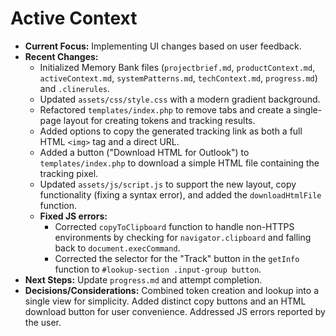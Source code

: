 # Active Context

*   **Current Focus:** Implementing UI changes based on user feedback.
*   **Recent Changes:**
    *   Initialized Memory Bank files (`projectbrief.md`, `productContext.md`, `activeContext.md`, `systemPatterns.md`, `techContext.md`, `progress.md`) and `.clinerules`.
    *   Updated `assets/css/style.css` with a modern gradient background.
    *   Refactored `templates/index.php` to remove tabs and create a single-page layout for creating tokens and tracking results.
    *   Added options to copy the generated tracking link as both a full HTML `<img>` tag and a direct URL.
    *   Added a button ("Download HTML for Outlook") to `templates/index.php` to download a simple HTML file containing the tracking pixel.
    *   Updated `assets/js/script.js` to support the new layout, copy functionality (fixing a syntax error), and added the `downloadHtmlFile` function.
    *   **Fixed JS errors:**
        *   Corrected `copyToClipboard` function to handle non-HTTPS environments by checking for `navigator.clipboard` and falling back to `document.execCommand`.
        *   Corrected the selector for the "Track" button in the `getInfo` function to `#lookup-section .input-group button`.
*   **Next Steps:** Update `progress.md` and attempt completion.
*   **Decisions/Considerations:** Combined token creation and lookup into a single view for simplicity. Added distinct copy buttons and an HTML download button for user convenience. Addressed JS errors reported by the user.
